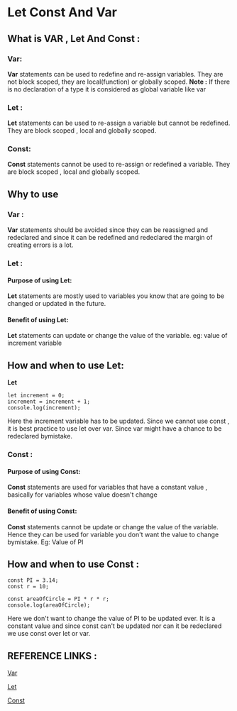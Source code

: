 # Let Const And Var

## What is VAR , Let And Const :

### Var:

**Var** statements can be used to redefine and re-assign variables. They are not block scoped, they are local(function) or globally scoped.
**Note :** If there is no declaration of a type it is considered as global variable like var

### Let :

**Let** statements can be used to re-assign a variable but cannot be redefined. They are block scoped , local and globally scoped.

### Const:

**Const** statements cannot be used to re-assign or redefined a variable. They are block scoped , local and globally scoped.

## Why to use

### Var :

**Var** statements should be avoided since they can be reassigned and redeclared and since it can be redefined and redeclared the margin of creating errors is a lot.

### Let :

#### Purpose of using Let:

**Let**
statements are mostly used to variables you know that are going to be changed or updated in the future.

#### Benefit of using Let:

**Let**
statements can update or change the value of the variable. eg: value of increment variable

## How and when to use Let:

**Let**

```
let increment = 0;
increment = increment + 1;
console.log(increment);
```

Here the increment variable has to be updated. Since we cannot use const , it is best practice to use let over var. Since var might have a chance to be redeclared bymistake.

### Const :

#### Purpose of using Const:

**Const** statements are used for variables that have a constant value , basically for variables whose value doesn't change

#### Benefit of using Const:

**Const** statements cannot be update or change the value of the variable. Hence they can be used for variable you don't want the value to change bymistake.
Eg: Value of PI

## How and when to use Const :

```
const PI = 3.14;
const r = 10;

const areaOfCircle = PI * r * r;
console.log(areaOfCircle);
```

Here we don't want to change the value of PI to be updated ever. It is a constant value and since const can't be updated nor can it be redeclared we use const over let or var.

## REFERENCE LINKS :

[Var](https://developer.mozilla.org/en-US/docs/Web/JavaScript/Reference/Statements/var)

[Let](https://developer.mozilla.org/en-US/docs/Web/JavaScript/Reference/Statements/let)

[Const](https://developer.mozilla.org/en-US/docs/Web/JavaScript/Reference/Statements/const)
